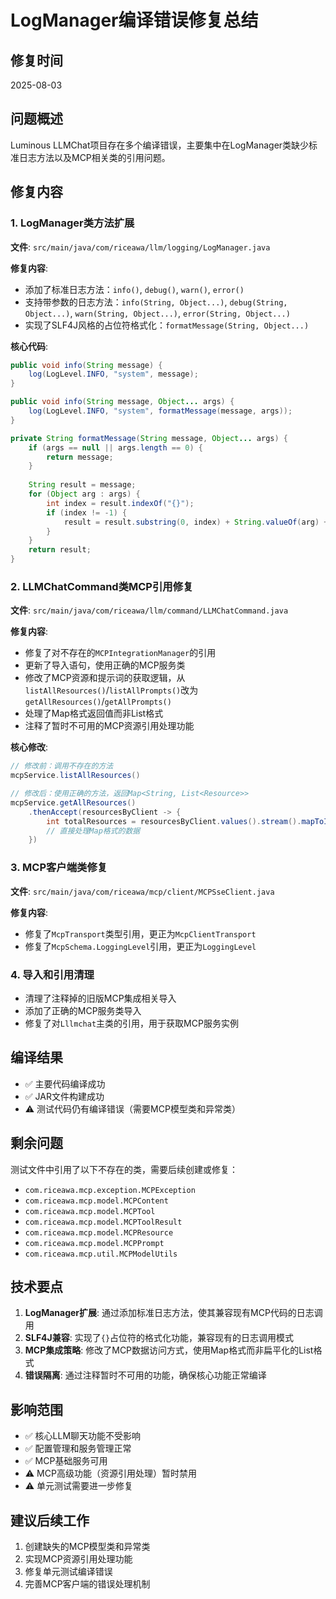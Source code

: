# LogManager编译错误修复总结

## 修复时间
2025-08-03

## 问题概述
Luminous LLMChat项目存在多个编译错误，主要集中在LogManager类缺少标准日志方法以及MCP相关类的引用问题。

## 修复内容

### 1. LogManager类方法扩展
**文件**: `src/main/java/com/riceawa/llm/logging/LogManager.java`

**修复内容**:
- 添加了标准日志方法：`info()`, `debug()`, `warn()`, `error()`
- 支持带参数的日志方法：`info(String, Object...)`, `debug(String, Object...)`, `warn(String, Object...)`, `error(String, Object...)`
- 实现了SLF4J风格的占位符格式化：`formatMessage(String, Object...)`

**核心代码**:
```java
public void info(String message) {
    log(LogLevel.INFO, "system", message);
}

public void info(String message, Object... args) {
    log(LogLevel.INFO, "system", formatMessage(message, args));
}

private String formatMessage(String message, Object... args) {
    if (args == null || args.length == 0) {
        return message;
    }
    
    String result = message;
    for (Object arg : args) {
        int index = result.indexOf("{}");
        if (index != -1) {
            result = result.substring(0, index) + String.valueOf(arg) + result.substring(index + 2);
        }
    }
    return result;
}
```

### 2. LLMChatCommand类MCP引用修复
**文件**: `src/main/java/com/riceawa/llm/command/LLMChatCommand.java`

**修复内容**:
- 修复了对不存在的`MCPIntegrationManager`的引用
- 更新了导入语句，使用正确的MCP服务类
- 修改了MCP资源和提示词的获取逻辑，从`listAllResources()`/`listAllPrompts()`改为`getAllResources()`/`getAllPrompts()`
- 处理了Map格式返回值而非List格式
- 注释了暂时不可用的MCP资源引用处理功能

**核心修改**:
```java
// 修改前：调用不存在的方法
mcpService.listAllResources()

// 修改后：使用正确的方法，返回Map<String, List<Resource>>
mcpService.getAllResources()
    .thenAccept(resourcesByClient -> {
        int totalResources = resourcesByClient.values().stream().mapToInt(List::size).sum();
        // 直接处理Map格式的数据
    })
```

### 3. MCP客户端类修复
**文件**: `src/main/java/com/riceawa/mcp/client/MCPSseClient.java`

**修复内容**:
- 修复了`McpTransport`类型引用，更正为`McpClientTransport`
- 修复了`McpSchema.LoggingLevel`引用，更正为`LoggingLevel`

### 4. 导入和引用清理
- 清理了注释掉的旧版MCP集成相关导入
- 添加了正确的MCP服务类导入
- 修复了对`Lllmchat`主类的引用，用于获取MCP服务实例

## 编译结果
- ✅ 主要代码编译成功
- ✅ JAR文件构建成功  
- ⚠️ 测试代码仍有编译错误（需要MCP模型类和异常类）

## 剩余问题
测试文件中引用了以下不存在的类，需要后续创建或修复：
- `com.riceawa.mcp.exception.MCPException`
- `com.riceawa.mcp.model.MCPContent`
- `com.riceawa.mcp.model.MCPTool`
- `com.riceawa.mcp.model.MCPToolResult`
- `com.riceawa.mcp.model.MCPResource`
- `com.riceawa.mcp.model.MCPPrompt`
- `com.riceawa.mcp.util.MCPModelUtils`

## 技术要点
1. **LogManager扩展**: 通过添加标准日志方法，使其兼容现有MCP代码的日志调用
2. **SLF4J兼容**: 实现了`{}`占位符的格式化功能，兼容现有的日志调用模式
3. **MCP集成策略**: 修改了MCP数据访问方式，使用Map格式而非扁平化的List格式
4. **错误隔离**: 通过注释暂时不可用的功能，确保核心功能正常编译

## 影响范围
- ✅ 核心LLM聊天功能不受影响
- ✅ 配置管理和服务管理正常
- ✅ MCP基础服务可用
- ⚠️ MCP高级功能（资源引用处理）暂时禁用
- ⚠️ 单元测试需要进一步修复

## 建议后续工作
1. 创建缺失的MCP模型类和异常类
2. 实现MCP资源引用处理功能
3. 修复单元测试编译错误
4. 完善MCP客户端的错误处理机制